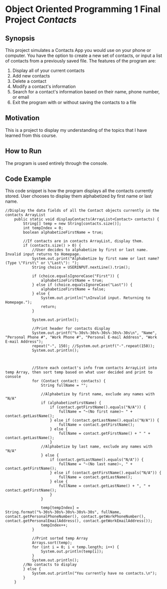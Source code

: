 # Object Oriented Programming 1 Final Project *Contacts*

## Synopsis
This project simulates a Contacts App you would use on your phone or computer. You have the option to create a new set of contacts, or input a list of contacts from a previously saved file. The features of the program are:
1. Display all of your current contacts
2. Add new contacts
3. Delete a contact
4. Modify a contact's information
5. Search for a contact's information based on their name, phone number, or email
6. Exit the program with or without saving the contacts to a file

## Motivation
This is a project to display my understanding of the topics that I have learned from this course.

## How to Run
The program is used entirely through the console.

## Code Example
This code snippet is how the program displays all the contacts currently stored. User chooses to display them alphabetized by first name or last name.
```
//Display the data fields of all the Contact objects currently in the contacts ArrayList
	public static void displayContacts(ArrayList<Contact> contacts) {
		String[] temp = new String[contacts.size()];
		int tempIndex = 0;
		boolean alphabetizeFirstName = true;
		
		//If contacts are in contacts ArrayList, display them.
		if (contacts.size() > 0) {
			//User decides to alphabetize by first or last name. Invalid input returns to Homepage.
			System.out.print("Alphabetize by first name or last name? (Type \"First\" or \"Last\"): ");
			String choice = USERINPUT.nextLine().trim();
			
			if (choice.equalsIgnoreCase("First")) {
				alphabetizeFirstName = true;
			} else if (choice.equalsIgnoreCase("Last")) {
				alphabetizeFirstName = false;
			} else {
				System.out.println("\nInvalid input. Returning to Homepage.");
				return;
			}
			
			System.out.println();
			
			//Print header for contacts display
			System.out.printf("%-30s%-30s%-30s%-30s%-30s\n", "Name", "Personal Phone #", "Work Phone #", "Personal E-mail Address", "Work E-mail Address");
			repeat("-", 150); //System.out.printf("-".repeat(150));
			System.out.println();
			
	
			
			//Store each contact's info from contacts ArrayList into temp Array, then sort temp based on what user decided and print to console
			for (Contact contact: contacts) {
				String fullName = "";
				
				//Alphabetize by first name, exclude any names with "N/A"
				if (alphabetizeFirstName) {
					if (contact.getFirstName().equals("N/A")) {
						fullName = "~(No first name)~ " + contact.getLastName();
					} else if (contact.getLastName().equals("N/A")) {
						fullName = contact.getFirstName();
					} else {
						fullName = contact.getFirstName() + " " + contact.getLastName();
					}
				//Alphabetize by last name, exclude any names with "N/A"	
				} else {
					if (contact.getLastName().equals("N/A")) {
						fullName = "~(No last name)~, " + contact.getFirstName();
					} else if (contact.getFirstName().equals("N/A")) {
						fullName = contact.getLastName();
					} else {
						fullName = contact.getLastName() + ", " + contact.getFirstName();
					}
				}
				
				temp[tempIndex] = String.format("%-30s%-30s%-30s%-30s%-30s", fullName, contact.getPersonalPhoneNumber(), contact.getWorkPhoneNumber(), contact.getPersonalEmailAddress(), contact.getWorkEmailAddress());
				tempIndex++;
			}
			
			//Print sorted temp Array
			Arrays.sort(temp);
			for (int i = 0; i < temp.length; i++) {
				System.out.println(temp[i]);
			}
			System.out.println();
		//No contacts to display	
		} else {
			System.out.println("You currently have no contacts.\n");
		}
	}
```
